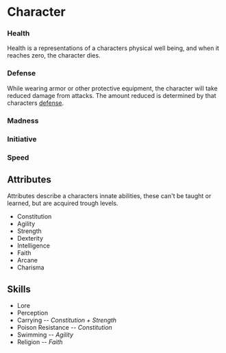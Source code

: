 # Character

### Health
Health is a representations of a characters physical well being, and when it reaches zero, 
the character dies.

### Defense
While wearing armor or other protective equipment, the character will take reduced 
damage from attacks. The amount reduced is determined by that characters [defense](#Defense).

### Madness

### Initiative

### Speed

## Attributes
Attributes describe a characters innate abilities, these can't be taught or learned, 
but are acquired trough levels.

* Constitution
* Agility
* Strength
* Dexterity
* Intelligence
* Faith
* Arcane
* Charisma

## Skills
* Lore
* Perception
* Carrying -- *Constitution + Strength*
* Poison Resistance -- *Constitution*
* Swimming -- *Agility*
* Religion -- *Faith*


